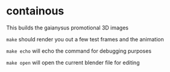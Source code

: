 # containous

This builds the gaianysus promotional 3D images

`make` should render you out a few test frames and the animation

`make echo` will echo the command for debugging purposes

`make open` will open the current blender file for editing

